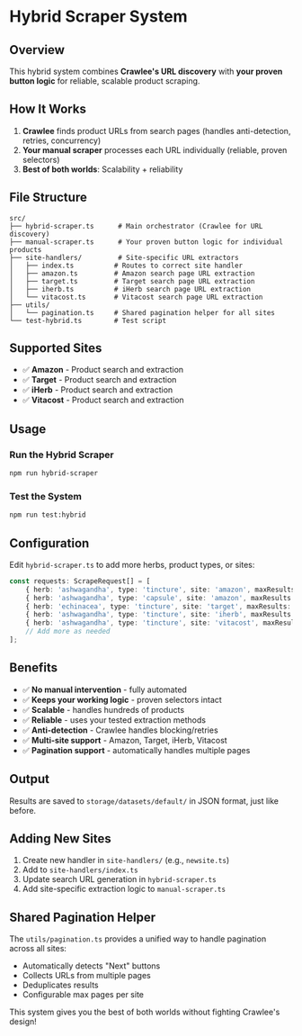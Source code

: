 # Hybrid Scraper System

## Overview
This hybrid system combines **Crawlee's URL discovery** with **your proven button logic** for reliable, scalable product scraping.

## How It Works
1. **Crawlee** finds product URLs from search pages (handles anti-detection, retries, concurrency)
2. **Your manual scraper** processes each URL individually (reliable, proven selectors)
3. **Best of both worlds**: Scalability + reliability

## File Structure
```
src/
├── hybrid-scraper.ts      # Main orchestrator (Crawlee for URL discovery)
├── manual-scraper.ts      # Your proven button logic for individual products
├── site-handlers/         # Site-specific URL extractors
│   ├── index.ts          # Routes to correct site handler
│   ├── amazon.ts         # Amazon search page URL extraction
│   ├── target.ts         # Target search page URL extraction
│   ├── iherb.ts          # iHerb search page URL extraction
│   └── vitacost.ts       # Vitacost search page URL extraction
├── utils/
│   └── pagination.ts     # Shared pagination helper for all sites
└── test-hybrid.ts        # Test script
```

## Supported Sites
- ✅ **Amazon** - Product search and extraction
- ✅ **Target** - Product search and extraction  
- ✅ **iHerb** - Product search and extraction
- ✅ **Vitacost** - Product search and extraction

## Usage

### Run the Hybrid Scraper
```bash
npm run hybrid-scraper
```

### Test the System
```bash
npm run test:hybrid
```

## Configuration
Edit `hybrid-scraper.ts` to add more herbs, product types, or sites:

```typescript
const requests: ScrapeRequest[] = [
    { herb: 'ashwagandha', type: 'tincture', site: 'amazon', maxResults: 10 },
    { herb: 'ashwagandha', type: 'capsule', site: 'amazon', maxResults: 10 },
    { herb: 'echinacea', type: 'tincture', site: 'target', maxResults: 10 },
    { herb: 'ashwagandha', type: 'tincture', site: 'iherb', maxResults: 10 },
    { herb: 'ashwagandha', type: 'tincture', site: 'vitacost', maxResults: 10 },
    // Add more as needed
];
```

## Benefits
- ✅ **No manual intervention** - fully automated
- ✅ **Keeps your working logic** - proven selectors intact
- ✅ **Scalable** - handles hundreds of products
- ✅ **Reliable** - uses your tested extraction methods
- ✅ **Anti-detection** - Crawlee handles blocking/retries
- ✅ **Multi-site support** - Amazon, Target, iHerb, Vitacost
- ✅ **Pagination support** - automatically handles multiple pages

## Output
Results are saved to `storage/datasets/default/` in JSON format, just like before.

## Adding New Sites
1. Create new handler in `site-handlers/` (e.g., `newsite.ts`)
2. Add to `site-handlers/index.ts`
3. Update search URL generation in `hybrid-scraper.ts`
4. Add site-specific extraction logic to `manual-scraper.ts`

## Shared Pagination Helper
The `utils/pagination.ts` provides a unified way to handle pagination across all sites:
- Automatically detects "Next" buttons
- Collects URLs from multiple pages
- Deduplicates results
- Configurable max pages per site

This system gives you the best of both worlds without fighting Crawlee's design!
